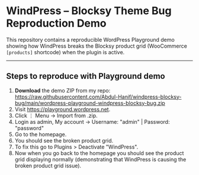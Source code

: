 # WindPress – Blocksy Theme Bug Reproduction Demo

This repository contains a reproducible WordPress Playground demo showing how WindPress breaks the Blocksy product grid (WooCommerce `[products]` shortcode) when the plugin is active.

---

## Steps to reproduce with Playground demo

1. **Download** the demo ZIP from my repo:  
   <https://raw.githubusercontent.com/Abdul-Hanif/windpress-blocksy-bug/main/wordpress-playground-windpress-blocksy-bug.zip>
2. Visit <https://playground.wordpress.net>.  
3. Click ⋮ Menu → Import from .zip.
4. Login as admin, My account → Username: "admin" | Password: "password"
5. Go to the homepage.
6. You should see the broken product grid.
7. To fix this go to Plugins > Deactivate "WindPress".
8. Now when you go back to the homepage you should see the product grid displaying normally (demonstrating that WindPress is causing the broken product grid issue).
